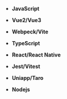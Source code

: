 - **JavaScript**

- **Vue2/Vue3**

- **Webpeck/Vite**

- **TypeScript**

- **React/React Native**

- **Jest/Vitest**

- **Uniapp/Taro**

- **Nodejs**


